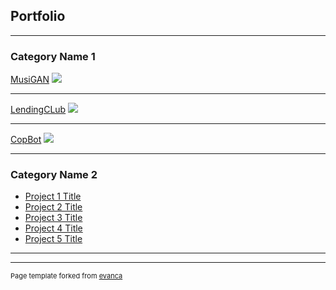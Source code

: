 ## Portfolio

---

### Category Name 1 

[MusiGAN](/sample_page)
<img src="images/dummy_thumbnail.jpg?raw=true"/>

---
[LendingCLub](/pdf/sample_presentation.pdf)
<img src="images/dummy_thumbnail.jpg?raw=true"/>

---
[CopBot](http://example.com/)
<img src="images/dummy_thumbnail.jpg?raw=true"/>

---

### Category Name 2

- [Project 1 Title](http://example.com/)
- [Project 2 Title](http://example.com/)
- [Project 3 Title](http://example.com/)
- [Project 4 Title](http://example.com/)
- [Project 5 Title](http://example.com/)

---




---
<p style="font-size:11px">Page template forked from <a href="https://github.com/evanca/quick-portfolio">evanca</a></p>
<!-- Remove above link if you don't want to attibute -->
